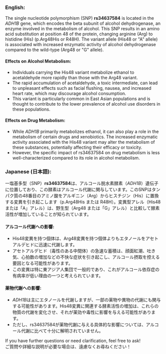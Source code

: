 ### English:
The single nucleotide polymorphism (SNP) **rs34637584** is located in the *ADH1B* gene, which encodes the beta subunit of alcohol dehydrogenase, an enzyme involved in the metabolism of alcohol. This SNP results in an amino acid substitution at position 48 of the protein, changing arginine (Arg) to histidine (His) (p.Arg48His or R48H). The variant allele (His48 or "A" allele) is associated with increased enzymatic activity of alcohol dehydrogenase compared to the wild-type (Arg48 or "G" allele).

#### Effects on Alcohol Metabolism:
- Individuals carrying the His48 variant metabolize ethanol to acetaldehyde more rapidly than those with the Arg48 variant.
- The rapid accumulation of acetaldehyde, a toxic intermediate, can lead to unpleasant effects such as facial flushing, nausea, and increased heart rate, which may discourage alcohol consumption.
- This variant is particularly common in East Asian populations and is thought to contribute to the lower prevalence of alcohol use disorders in these populations.

#### Effects on Drug Metabolism:
- While *ADH1B* primarily metabolizes ethanol, it can also play a role in the metabolism of certain drugs and xenobiotics. The increased enzymatic activity associated with the His48 variant may alter the metabolism of these substances, potentially affecting their efficacy or toxicity.
- However, the specific impact of rs34637584 on drug metabolism is less well-characterized compared to its role in alcohol metabolism.

### Japanese (日本語):
一塩基多型（SNP）**rs34637584**は、アルコール脱水素酵素（*ADH1B*）遺伝子に位置しており、この酵素はアルコール代謝に関与しています。このSNPはタンパク質の48番目のアミノ酸をアルギニン（Arg）からヒスチジン（His）に置換する変異を引き起こします（p.Arg48His または R48H）。変異型アレル（His48 または「A」アレル）は、野生型（Arg48 または「G」アレル）と比較して酵素活性が増加していることが知られています。

#### アルコール代謝への影響:
- His48変異を持つ個体は、Arg48変異を持つ個体よりもエタノールをアセトアルデヒドに迅速に代謝します。
- アセトアルデヒド（毒性のある中間体）の急速な蓄積は、顔面紅潮、吐き気、心拍数の増加などの不快な症状を引き起こし、アルコール摂取を控える要因となる可能性があります。
- この変異は特に東アジア人集団で一般的であり、これがアルコール依存症の有病率が低い理由の一つと考えられています。

#### 薬物代謝への影響:
- *ADH1B*は主にエタノールを代謝しますが、一部の薬物や異物の代謝にも関与する可能性があります。His48変異に関連する酵素活性の増加は、これらの物質の代謝を変化させ、それが薬効や毒性に影響を与える可能性があります。
- ただし、rs34637584が薬物代謝に与える具体的な影響については、アルコール代謝に比べて十分に解明されていません。

If you have further questions or need clarification, feel free to ask!  
ご質問や詳細な説明が必要な場合は、遠慮なくお尋ねください！